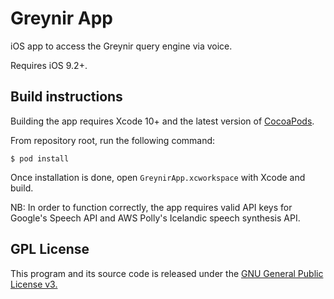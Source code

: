 # Greynir App

iOS app to access the Greynir query engine via voice.

Requires iOS 9.2+.

## Build instructions

Building the app requires Xcode 10+ and the latest version of [CocoaPods](https://cocoapods.org).

From repository root, run the following command:

```
$ pod install
```

Once installation is done, open `GreynirApp.xcworkspace` with Xcode and build. 

NB: In order to function correctly, the app requires valid API keys for Google's Speech API and AWS Polly's Icelandic speech synthesis API.

## GPL License

This program and its source code is released under the 
[GNU General Public License v3.](https://www.gnu.org/licenses/gpl-3.0.html)

